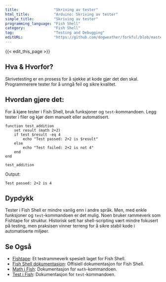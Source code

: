 ```yaml
---
title:                "Skriving av tester"
html_title:           "Arduino: Skriving av tester"
simple_title:         "Skriving av tester"
programming_language: "Fish Shell"
category:             "Fish Shell"
tag:                  "Testing and Debugging"
editURL:              "https://github.com/dogweather/forkful/blob/master/content/no/fish-shell/writing-tests.md"
---
```


{{< edit_this_page >}}

## Hva & Hvorfor?
Skrivetesting er en prosess for å sjekke at kode gjør det den skal. Programmerere tester for å unngå feil og sikre kvalitet.

## Hvordan gjøre det:
For å kjøre tester i Fish Shell, bruk funksjoner og `test`-kommandoen. Legg tester i filer og kjør dem manuelt eller automatisert.

```Fish Shell
function test_addition
    set result (math 2+2)
    if test $result -eq 4
        echo "Test passed: 2+2 is $result"
    else
        echo "Test failed: 2+2 is not 4"
    end
end

test_addition
```

Output:
```
Test passed: 2+2 is 4
```

## Dypdykk
Tester i Fish Shell er mindre vanlig enn i andre språk. Men, med enkle funksjoner og `test`-kommandoen er det mulig. Noen bruker rammeverk som Fishtape for struktur. Historisk sett har shell-scripting vært mindre fokusert på testing, men praksisen vinner terreng for å sikre stabil kode i automatiserte miljøer.

## Se Også
- [Fishtape](https://github.com/jorgebucaran/fishtape): Et testrammeverk spesielt laget for Fish Shell.
- [Fish Shell dokumentasjon](https://fishshell.com/docs/current/index.html): Offisiell dokumentasjon for Fish Shell.
- [Math i Fish](https://fishshell.com/docs/current/cmds/math.html): Dokumentasjon for `math`-kommandoen.
- [Test i Fish](https://fishshell.com/docs/current/cmds/test.html): Dokumentasjon for `test`-kommandoen.
